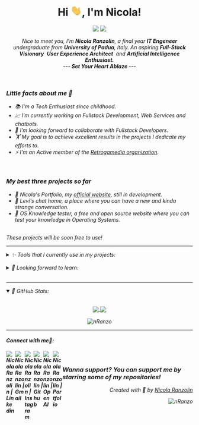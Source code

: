 <h1 align="center">Hi <img src="https://raw.githubusercontent.com/ABSphreak/ABSphreak/master/gifs/Hi.gif" width="30px">, I'm Nicola!</h1>
<p align="center">
  <a href="https://github.com/Ratheshan03/readme-typing-svg"><img src="https://readme-typing-svg.herokuapp.com?lines=IT+Engeneer+Undergraduate;UI+/+Chatbot+Maker;Front-End+Alchemist;Aspiring+Learner&center=true&width=500&height=50"></a>
  <a href="https://github.com/Ratheshan03/readme-typing-svg"><img src="https://readme-typing-svg.herokuapp.com?lines=Full-Stack+Visionary;User+Experience+Architect;Digital+Product+Innovator;Apple+Ecosystem+Specialist;Scalable+System+Architect;Data-Driven+Engineer&center=true&width=500&height=50"></a>
</p>

<p align="center">
  <em>
    Nice to meet you, I'm <b>Nicola Ranzolin</b>, a final year <b>IT Engeneer</b> undergraduate from <b>University of Padua</b>, Italy.
    An aspiring <b>Full-Stack Visionary</b>&nbsp; <b>User Experience Architect</b>&nbsp; and <b> Artificial Intelligence Enthusiast.</b> 
  <br>
  <b><i>--- Set Your Heart Ablaze ---</i></b>
</p>
<br>

<h3>Little facts about me 🥷</h3>

- 📚 I'm a Tech Enthusiast since childhood.
- 📈 I’m currently working on Fullstack Development, Web Services and chatbots.
- 👥 I’m looking forward to collaborate with Fullstack Developers.
- 🏋️ My goal is to achieve excellent results in the projects I dedicate my efforts to.
- ⚡ I'm an Active member of the <a href="http://retrogamedia.net"> Retrogamedia organization</a>.
<br>

<h3>My best three projects so far</h3>

- 🥇 Nicola's Portfolio, my <a href="https://nicolaranzolin.vercel.app">official website</a>, still in development.
- 🥈 Levi's chat home, a place where you can have a new and kinda strange conversation.
- 🥉 OS Knowledge tester, a free and open source website where you can test your knowledge in Operating Systems.
<br>
These projects will be soon free to use!
<br>

---

<details>
<summary>
  ✨ Tools that I currently use in my projects:
</summary>
   <br>
<code><a href="https://www.oracle.com/java/" target="_blank"><img height="30" src="https://www.vectorlogo.zone/logos/java/java-icon.svg"></a></code>
<code><a href="https://www.javascript.com/" target="_blank"><img height="30" src="https://raw.githubusercontent.com/devicons/devicon/master/icons/javascript/javascript-plain.svg"></a></code>
<code><a href="https://reactjs.org/" target="_blank"><img height="30" src="https://www.vectorlogo.zone/logos/reactjs/reactjs-icon.svg"></a></code>
<code><a href="https://nextjs.org/" target="_blank"><img height="30" src="https://upload.wikimedia.org/wikipedia/commons/thumb/1/10/Cib-next-js_%28CoreUI_Icons_v1.0.0%29.svg/120px-Cib-next-js_%28CoreUI_Icons_v1.0.0%29.svg.png"></a></code>
<code><a href="https://www.w3schools.com/html/" target="_blank"><img height="30" src="https://www.vectorlogo.zone/logos/w3_html5/w3_html5-icon.svg"></a></code>
<code><a href="https://www.w3schools.com/css/" target="_blank"><img height="30" src="https://raw.githubusercontent.com/devicons/devicon/master/icons/css3/css3-original.svg"></a></code>
<code><a href="https://redux.js.org" target="_blank"> <img src="https://raw.githubusercontent.com/devicons/devicon/master/icons/redux/redux-original.svg" alt="redux" height="30"></a></code>
<code><a href="https://getbootstrap.com/" target="_blank"><img height="30" src="https://upload.wikimedia.org/wikipedia/commons/thumb/b/b2/Bootstrap_logo.svg/512px-Bootstrap_logo.svg.png?20210507000024"></a></code>
<code><a href="https://nodejs.org/en/" target="_blank"><img height="30" src="https://www.vectorlogo.zone/logos/nodejs/nodejs-icon.svg"></a></code>
<code><a href="https://git-scm.com/" target="_blank"><img height="30" src="https://www.vectorlogo.zone/logos/git-scm/git-scm-icon.svg"></a></code>
<code><a href="https://www.typescriptlang.org/" target="_blank"><img height="30" src="https://www.vectorlogo.zone/logos/typescriptlang/typescriptlang-icon.svg" alt="TypeScript"></a></code>
</details>
<br>

<details>
<summary>
  🌱 Looking forward to learn:
</summary>
   <br>
<code><a href="https://flutter.dev/" target="_blank"><img height="30" src="https://www.vectorlogo.zone/logos/flutterio/flutterio-icon.svg"></a></code>
<code><a href="https://cloud.google.com/" target="_blank"><img height="30" src="https://www.vectorlogo.zone/logos/google_cloud/google_cloud-icon.svg"></a></code>
<code><a href="https://analytics.google.com/" target="_blank"><img height="30" src="https://www.vectorlogo.zone/logos/google_analytics/google_analytics-icon.svg"></a></code>
<code><a href="https://www.tensorflow.org/" target="_blank"><img height="30" src="https://www.vectorlogo.zone/logos/tensorflow/tensorflow-icon.svg"></a></code>
<code><a href="https://aws.amazon.com/" target="_blank"><img height="30" src="https://www.vectorlogo.zone/logos/amazon_aws/amazon_aws-icon.svg"></a></code>
<code><a href="https://sass-lang.com" target="_blank"> <img src="https://raw.githubusercontent.com/devicons/devicon/master/icons/sass/sass-original.svg" alt="sass"  height="30"></a></code>
<code> <a href="https://tailwindcss.com/" target="_blank"> <img src="https://www.vectorlogo.zone/logos/tailwindcss/tailwindcss-icon.svg" alt="tailwind" height="30"/> </a> </code>
<code><a href="https://www.netlify.com/" target="_blank"><img src="https://www.vectorlogo.zone/logos/netlify/netlify-icon.svg" alt="netlify"  height="30"></a></code>
</details>
<br>

---

<details open="">
<summary>
 📔 GitHub Stats:
</summary>
<br>
<p align="center">
  <a href="https://github.com/nRanzo">
    <img align="center"  height="175px" src="https://github-readme-stats.vercel.app/api?username=nRanzo&show_icons=true&theme=tokyonight&hide_progress=true"/>
  </a>
  <a href="https://github.com/nRanzo">
    <img align="center" height="175px"  src="https://github-readme-stats-one-bice.vercel.app/api/top-langs/?username=nRanzo&hide_progress=false&langs_count=10&layout=compact&theme=tokyonight&role=OWNER,ORGANIZATION_MEMBER,COLLABORATOR" />
  </a>
</p>
  <p align="center"><img align="center" src="https://github-readme-streak-stats.herokuapp.com/?user=nRanzo&theme=tokyonight" alt="nRanzo" /></p>
</details>

---

<h4> Connect with me🤝: <h4>
  </hr>
  <a href="https://www.linkedin.com/in/exampleuser/">
   <img align="left" alt="Nicola Ranzolin | Linkedin" width="24px" src="https://www.vectorlogo.zone/logos/linkedin/linkedin-icon.svg" />
  </a>
  <a href="mailto:nic.ranzolin@gmail.com">
    <img align="left" alt="Nicola Ranzolin | Gmail" width="26px" src="https://www.vectorlogo.zone/logos/gmail/gmail-icon.svg" />
  </a>
  <a href="https://www.instagram.com/nicola_ranzolin/">
    <img align="left" alt="Nicola Ranzolin | Instagram" width="24px" src="https://www.vectorlogo.zone/logos/instagram/instagram-icon.svg" />
  </a>
   <a href="https://github.com/nRanzo">
    <img align="left" alt="Nicola Ranzolin | Github" width="26px" src="https://www.vectorlogo.zone/logos/github/github-tile.svg" />
  </a>
   <a href="https://community.openai.com/u/nranzo/summary">
    <img align="left" alt="Nicola Ranzolin | OpenAI" width="26px" src="https://static.vecteezy.com/system/resources/previews/022/227/364/original/openai-chatgpt-logo-icon-free-png.png" />
  </a>
  <a href="https://portfoliobyom.netlify.app/">
    <img align="left" alt="Nicola Ranzolin | Portfolio" width="26px" src="https://www.svgrepo.com/show/474386/internet.svg" />
  </a>
  <br>

<h3> Wanna support? You can support me by starring some of my repositories! </h3>
  
<p align="right" > Created with 🧡 by <a href="https://github.com/nRanzo">Nicola Ranzolin</a></p>
<p align="right" > <img src="https://komarev.com/ghpvc/?username=nRanzo&label=Profile%20views&color=0e75b6&style=flat" alt="nRanzo" /> </p>
